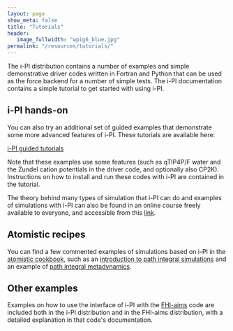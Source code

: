 ```yaml
---
layout: page
show_meta: false
title: "Tutorials"
header:
   image_fullwidth: "wpig6_blue.jpg"
permalink: "/resources/tutorials/"
---
```


The i-PI distribution contains a number of examples and simple
demonstrative driver codes written in Fortran and Python 
 that can be used as the force backend for a
number of simple tests. The i-PI documentation contains a simple tutorial to get
started with using i-PI.


i-PI hands-on
-------------
You can also try an additional set of
guided examples that demonstrate some more advanced features of
i-PI. These tutorials are available here:

[i-PI guided tutorials](https://github.com/i-pi/tutorials-schools)

Note that these examples use some features (such as qTIP4P/F
water and the Zundel cation potentials in the driver code, and optionally also CP2K).
Instructions on how to install and run these codes with i-PI are contained in the tutorial.

The theory behind many types of simulation that i-PI can do and examples of simulations 
with i-PI can also be found in an online course freely available to everyone,
and accessible from this [link](https://courseware.epfl.ch/courses/course-v1:EPFL+X+2022/about).

<!--Open source codes that are interfaced with i-PI are also installed in the
VirtualBox image which includes several examples on how to use them. Some of
these codes are:

  * [CP2K](https://www.cp2k.org/)
  * [Lammps](http://lammps.sandia.gov/)
  * [QuantumEspresso](http://quantum-espresso.org)
  * [Siesta](http://departments.icmab.es/leem/siesta/)-->


Atomistic recipes
-----------------

You can find a few commented examples of simulations based on i-PI in the
[atomistic cookbook](https://lab-cosmo.github.io/atomistic-cookbook), such as
an [introduction to path integral simulations](https://lab-cosmo.github.io/atomistic-cookbook/latest/examples/path-integrals/path-integrals.html)
and an example of [path integral metadynamics](https://lab-cosmo.github.io/atomistic-cookbook/latest/examples/pi-metad/pi-metad.html).

Other examples
--------------

Examples on how to use the interface of i-PI with the [FHI-aims](http://www.fhi-berlin.mpg.de/aims/) code 
are included both in the i-PI distribution and in the FHI-aims distribution, with a detailed explanation in
that code's documentation.

